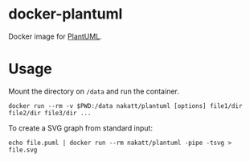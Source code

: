 # docker-plantuml

Docker image for [PlantUML](http://plantuml.com/).

# Usage

Mount the directory on `/data` and run the container.

```
docker run --rm -v $PWD:/data nakatt/plantuml [options] file1/dir file2/dir file3/dir ...
```

To create a SVG graph from standard input:

```
echo file.puml | docker run --rm nakatt/plantuml -pipe -tsvg > file.svg
```
